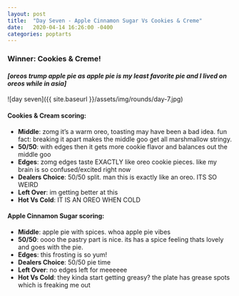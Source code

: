 ```yaml
---
layout: post
title:  "Day Seven - Apple Cinnamon Sugar Vs Cookies & Creme"
date:   2020-04-14 16:26:00 -0400
categories: poptarts
---
```


### Winner: Cookies & Creme!
#### *[oreos trump apple pie as apple pie is my least favorite pie and I lived on oreos while in asia]*

![day seven]({{ site.baseurl }}/assets/img/rounds/day-7.jpg)

#### Cookies & Cream scoring:
 * **Middle**: zomg it’s a warm oreo, toasting may have been a bad idea. fun fact: breaking it apart makes the middle goo get all marshmallow stringy.
 * **50/50**: with edges then it gets more cookie flavor and balances out the middle goo
 * **Edges**: zomg edges taste EXACTLY like oreo cookie pieces. like my brain is so confused/excited right now
 * **Dealers Choice**: 50/50 split. man this is exactly like an oreo. ITS SO WEIRD
 * **Left Over**: im getting better at this
 * **Hot Vs Cold**: IT IS AN OREO WHEN COLD

#### Apple Cinnamon Sugar scoring:
 * **Middle**: apple pie with spices. whoa apple pie vibes
 * **50/50**: oooo the pastry part is nice. its has a spice feeling thats lovely and goes with the pie.
 * **Edges**: this frosting is so yum!
 * **Dealers Choice**: 50/50 pie time
 * **Left Over**: no edges left for meeeeee
 * **Hot Vs Cold**: they kinda start getting greasy? the plate has grease spots which is freaking me out